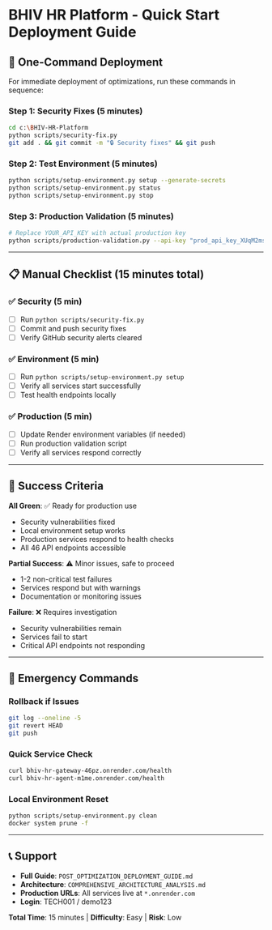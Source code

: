 # BHIV HR Platform - Quick Start Deployment Guide

## 🚀 One-Command Deployment

For immediate deployment of optimizations, run these commands in sequence:

### **Step 1: Security Fixes (5 minutes)**
```bash
cd c:\BHIV-HR-Platform
python scripts/security-fix.py
git add . && git commit -m "🔒 Security fixes" && git push
```

### **Step 2: Test Environment (5 minutes)**
```bash
python scripts/setup-environment.py setup --generate-secrets
python scripts/setup-environment.py status
python scripts/setup-environment.py stop
```

### **Step 3: Production Validation (5 minutes)**
```bash
# Replace YOUR_API_KEY with actual production key
python scripts/production-validation.py --api-key "prod_api_key_XUqM2msdCa4CYIaRywRNXRVc477nlI3AQ-lr6cgTB2o" --quick
```

---

## 📋 Manual Checklist (15 minutes total)

### ✅ **Security (5 min)**
- [ ] Run `python scripts/security-fix.py`
- [ ] Commit and push security fixes
- [ ] Verify GitHub security alerts cleared

### ✅ **Environment (5 min)**  
- [ ] Run `python scripts/setup-environment.py setup`
- [ ] Verify all services start successfully
- [ ] Test health endpoints locally

### ✅ **Production (5 min)**
- [ ] Update Render environment variables (if needed)
- [ ] Run production validation script
- [ ] Verify all services respond correctly

---

## 🎯 Success Criteria

**All Green**: ✅ Ready for production use
- Security vulnerabilities fixed
- Local environment setup works
- Production services respond to health checks
- All 46 API endpoints accessible

**Partial Success**: ⚠️ Minor issues, safe to proceed
- 1-2 non-critical test failures
- Services respond but with warnings
- Documentation or monitoring issues

**Failure**: ❌ Requires investigation
- Security vulnerabilities remain
- Services fail to start
- Critical API endpoints not responding

---

## 🔧 Emergency Commands

### **Rollback if Issues**
```bash
git log --oneline -5
git revert HEAD
git push
```

### **Quick Service Check**
```bash
curl bhiv-hr-gateway-46pz.onrender.com/health
curl bhiv-hr-agent-m1me.onrender.com/health
```

### **Local Environment Reset**
```bash
python scripts/setup-environment.py clean
docker system prune -f
```

---

## 📞 Support

- **Full Guide**: `POST_OPTIMIZATION_DEPLOYMENT_GUIDE.md`
- **Architecture**: `COMPREHENSIVE_ARCHITECTURE_ANALYSIS.md`
- **Production URLs**: All services live at `*.onrender.com`
- **Login**: TECH001 / demo123

**Total Time**: 15 minutes | **Difficulty**: Easy | **Risk**: Low